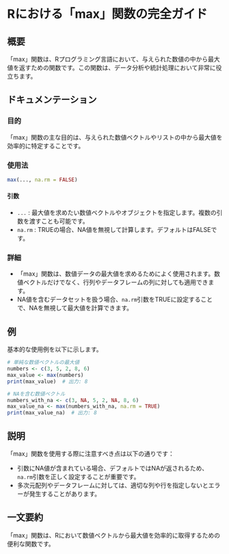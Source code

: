 <!--
Meta Description: # Rにおける「max」関数の完全ガイド ## 概要 「max」関数は、Rプログラミング言語において、与えられた数値の中から最大値を返すための関数です。この関数は、データ分析や統計処理において非常に役立ちます。 ## ドキュメンテーション ### 目的 「max」関数の主な目的は、与えられた数値ベク...
Meta Keywords: max, 関数は, numbers, max_value, print
-->

# Rにおける「max」関数の完全ガイド

## 概要
「max」関数は、Rプログラミング言語において、与えられた数値の中から最大値を返すための関数です。この関数は、データ分析や統計処理において非常に役立ちます。

## ドキュメンテーション
### 目的
「max」関数の主な目的は、与えられた数値ベクトルやリストの中から最大値を効率的に特定することです。

### 使用法
```R
max(..., na.rm = FALSE)
```

#### 引数
- `...` : 最大値を求めたい数値ベクトルやオブジェクトを指定します。複数の引数を渡すことも可能です。
- `na.rm` : TRUEの場合、NA値を無視して計算します。デフォルトはFALSEです。

### 詳細
- 「max」関数は、数値データの最大値を求めるためによく使用されます。数値ベクトルだけでなく、行列やデータフレームの列に対しても適用できます。
- NA値を含むデータセットを扱う場合、`na.rm`引数をTRUEに設定することで、NAを無視して最大値を計算できます。

## 例
基本的な使用例を以下に示します。

```R
# 単純な数値ベクトルの最大値
numbers <- c(3, 5, 2, 8, 6)
max_value <- max(numbers)
print(max_value)  # 出力: 8

# NAを含む数値ベクトル
numbers_with_na <- c(3, NA, 5, 2, NA, 8, 6)
max_value_na <- max(numbers_with_na, na.rm = TRUE)
print(max_value_na)  # 出力: 8
```

## 説明
「max」関数を使用する際に注意すべき点は以下の通りです：

- 引数にNA値が含まれている場合、デフォルトではNAが返されるため、`na.rm`引数を正しく設定することが重要です。
- 多次元配列やデータフレームに対しては、適切な列や行を指定しないとエラーが発生することがあります。

## 一文要約
「max」関数は、Rにおいて数値ベクトルから最大値を効率的に取得するための便利な関数です。